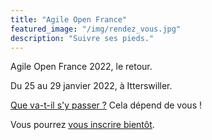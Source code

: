 ```yaml
---
title: "Agile Open France"
featured_image: "/img/rendez_vous.jpg"
description: "Suivre ses pieds."
---
```


Agile Open France 2022, le retour.

Du 25 au 29 janvier 2022, à Itterswiller.

[Que va-t-il s'y passer ?](esprit) Cela dépend de vous !

Vous pourrez [vous inscrire bientôt](inscription).

